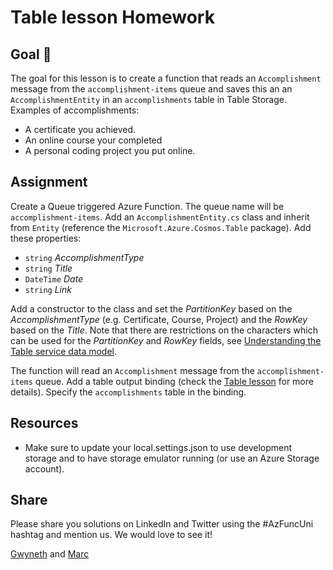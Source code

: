 # Table lesson Homework

## Goal 🎯

The goal for this lesson is to create a function that reads an `Accomplishment` message from the `accomplishment-items` queue and saves this an an `AccomplishmentEntity` in an `accomplishments` table in Table Storage. Examples of accomplishments:

- A certificate you achieved.
- An online course your completed
- A personal coding project you put online.

## Assignment

Create a Queue triggered Azure Function. The queue name will be `accomplishment-items`.
Add an `AccomplishmentEntity.cs` class and inherit from `Entity` (reference the `Microsoft.Azure.Cosmos.Table` package). Add these properties:

- `string` *AccomplishmentType*
- `string` *Title*
- `DateTime` *Date*
- `string` *Link*

Add a constructor to the class and set the *PartitionKey* based on the *AccomplishmentType* (e.g. Certificate, Course, Project) and the *RowKey* based on the *Title*. Note that there are restrictions on the characters which can be used for the *PartitionKey* and *RowKey* fields, see [Understanding the Table service data model](https://docs.microsoft.com/en-us/rest/api/storageservices/Understanding-the-Table-Service-Data-Model).

The function will read an `Accomplishment` message from the `accomplishment-items` queue. Add a table output binding (check the [Table lesson](../lessons/table.md) for more details). Specify the `accomplishments` table in the binding.

## Resources

- Make sure to update your local.settings.json to use development storage and to have storage emulator running (or use an Azure Storage account).

## Share

Please share you solutions on LinkedIn and Twitter using the #AzFuncUni hashtag and mention us. We would love to see it!

[Gwyneth](https://twitter.com/madebygps) and [Marc](https://twitter.com/marcduiker)
